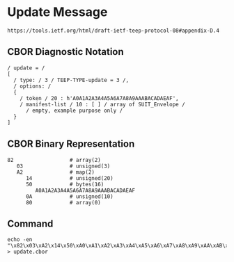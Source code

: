<!--
 Copyright (c) 2020 SECOM CO., LTD. All Rights reserved.

 SPDX-License-Identifier: BSD-2-Clause
-->

# Update Message
    https://tools.ietf.org/html/draft-ietf-teep-protocol-08#appendix-D.4

## CBOR Diagnostic Notation
    / update = /
    [
      / type: / 3 / TEEP-TYPE-update = 3 /,
      / options: /
      {
        / token / 20 : h'A0A1A2A3A4A5A6A7A8A9AAABACADAEAF',
        / manifest-list / 10 : [ ] / array of SUIT_Envelope /
          / empty, example purpose only /
      }
    ]


## CBOR Binary Representation
    82                  # array(2)
       03               # unsigned(3)
       A2               # map(2)
          14            # unsigned(20)
          50            # bytes(16)
             A0A1A2A3A4A5A6A7A8A9AAABACADAEAF
          0A            # unsigned(10)
          80            # array(0)


## Command
    echo -en "\x82\x03\xA2\x14\x50\xA0\xA1\xA2\xA3\xA4\xA5\xA6\xA7\xA8\xA9\xAA\xAB\xAC\xAD\xAE\xAF\x0A\x80" > update.cbor

